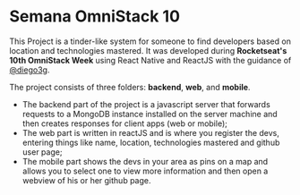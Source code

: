 # Semana OmniStack 10

This Project is a tinder-like system for someone to find developers based on location and technologies mastered. It was developed during **Rocketseat's 10th OmniStack Week** using React Native and ReactJS with the guidance of [@diego3g](https://github.com/diego3g).

The project consists of three folders: **backend**, **web**, and **mobile**.

- The backend part of the project is a javascript server that forwards requests to a MongoDB instance installed on the server machine and then creates responses for client apps (web or mobile);
- The web part is written in reactJS and is where you register the devs, entering things like name, location, technologies mastered and github user page;
- The mobile part shows the devs in your area as pins on a map and allows you to select one to view more information and then open a webview of his or her github page.
